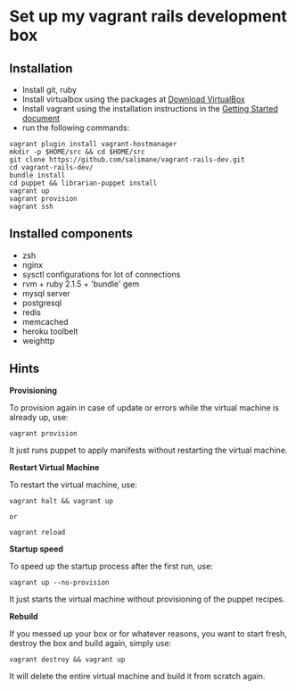 Set up my vagrant rails development box
=======================================

Installation
------------

-	Install git, ruby
-	Install virtualbox using the packages at [Download VirtualBox](https://www.virtualbox.org/wiki/Downloads)
-	Install vagrant using the installation instructions in the [Getting Started document](http://www.vagrantup.com/downloads.html)
-	run the following commands:

```shell
vagrant plugin install vagrant-hostmanager
mkdir -p $HOME/src && cd $HOME/src
git clone https://github.com/salimane/vagrant-rails-dev.git
cd vagrant-rails-dev/
bundle install
cd puppet && librarian-puppet install
vagrant up
vagrant provision
vagrant ssh
```

Installed components
--------------------

-	zsh
-	nginx
-	sysctl configurations for lot of connections
-	rvm + ruby 2.1.5 + 'bundle' gem
-	mysql server
-	postgresql
-	redis
-	memcached
-	heroku toolbelt
-	weighttp

Hints
-----

**Provisioning**

To provision again in case of update or errors while the virtual machine is already up, use:

```shell
vagrant provision
```

It just runs puppet to apply manifests without restarting the virtual machine.

**Restart Virtual Machine**

To restart the virtual machine, use:

```shell
vagrant halt && vagrant up

or

vagrant reload
```

**Startup speed**

To speed up the startup process after the first run, use:

```shell
vagrant up --no-provision
```

It just starts the virtual machine without provisioning of the puppet recipes.

**Rebuild**

If you messed up your box or for whatever reasons, you want to start fresh, destroy the box and build again, simply use:

```shell
vagrant destroy && vagrant up
```

It will delete the entire virtual machine and build it from scratch again.
